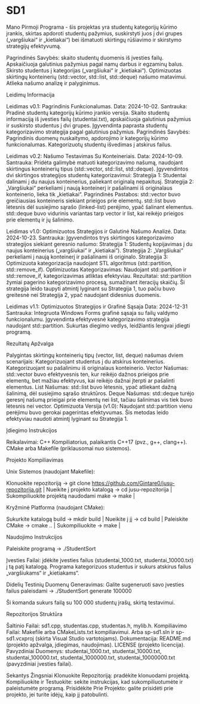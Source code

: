 # SD1
Mano Pirmoji Programa - šis projektas yra studentų kategorijų kūrimo įrankis, skirtas apdoroti studentų pažymius, suskirstyti juos į dvi grupes („vargšiukai“ ir „kietiakai“) bei išmatuoti skirtingų rūšiavimo ir skirstymo strategijų efektyvumą.

Pagrindinės Savybės: skaito studentų duomenis iš įvesties failų. Apskaičiuoja galutinius pažymius pagal namų darbus ir egzaminų balus. Skirsto studentus į kategorijas („vargšiukai“ ir „kietiakai“). Optimizuotas skirtingų konteinerių (std::vector, std::list, std::deque) našumo matavimui. Atlieka našumo analizę ir palyginimus.

Leidimų Informacija

Leidimas v0.1: Pagrindinis Funkcionalumas.
Data: 2024-10-02.
Santrauka:
Pradinė studentų kategorijų kūrimo įrankio versija.
Skaito studentų informaciją iš įvesties failų (studentai.txt), apskaičiuoja galutinius pažymius ir suskirsto studentus į dvi grupes.
Įgyvendinta paprasta studentų kategorizavimo strategija pagal galutinius pažymius.
Pagrindinės Savybės:
Pagrindinis duomenų nuskaitymo, apdorojimo ir kategorijų kūrimo funkcionalumas.
Kategorizuotų studentų išvedimas į atskirus failus.

Leidimas v0.2: Našumo Testavimas Su Konteineriais.
Data: 2024-10-09.
Santrauka:
Pridėta galimybė matuoti kategorizavimo našumą, naudojant skirtingus konteinerių tipus (std::vector, std::list, std::deque).
Įgyvendintos dvi skirtingos strategijos studentų kategorizavimui:
Strategija 1: Studentai dalinami į du naujus konteinerius, paliekant originalą nepakitusį.
Strategija 2: „Vargšiukai“ perkeliami į naują konteinerį ir pašalinami iš originalaus konteinerio, lieka tik „kietiakai“.
Pagrindinės Pastabos:
std::vector buvo greičiausias konteineris siekiant prieigos prie elementų.
std::list buvo lėtesnis dėl susiejimo sąrašo (linked-list) perėjimo, ypač šalinant elementus.
std::deque buvo vidurinis variantas tarp vector ir list, kai reikėjo prieigos prie elementų ir jų šalinimo.

Leidimas v1.0: Optimizuotos Strategijos ir Galutinė Našumo Analizė.
Data: 2024-10-23.
Santrauka:
Įgyvendintos trys skirtingos kategorizavimo strategijos siekiant geresnio našumo:
Strategija 1: Studentų kopijavimas į du naujus konteinerius („vargšiukai“ ir „kietiakai“).
Strategija 2: „Vargšiukai“ perkeliami į naują konteinerį ir pašalinami iš originalo.
Strategija 3: Optimizuota kategorizacija naudojant STL algoritmus (std::partition, std::remove_if).
Optimizuotas Kategorizavimas:
Naudojant std::partition ir std::remove_if, kategorizavimas atliktas efektyviau.
Rezultatai:
std::partition žymiai pagerino kategorizavimo procesą, sumažinant iteracijų skaičių.
Ši strategija leido taupyti atmintį lyginant su Strategija 1, tuo pačiu buvo greitesnė nei Strategija 2, ypač naudojant didesnius duomenis.

Leidimas v1.1: Optimizuotos Strategijos ir Grafinė Sąsaja
Data: 2024-12-31
Santrauka:
Integruota Windows Forms grafinė sąsaja su failų valdymo funkcionalumu.
Įgyvendinta efektyvesnė kategorizavimo strategija naudojant std::partition.
Sukurtas diegimo vedlys, leidžiantis lengvai įdiegti programą.

Rezultatų Apžvalga

Palygintas skirtingų konteinerių tipų (vector, list, deque) našumas dviem scenarijais:
Kategorizuojant studentus į du atskirus konteinerius.
Kategorizuojant su pašalinimu iš originalaus konteinerio.
Vector Našumas:
std::vector buvo efektyvesnis ten, kur reikėjo dažnos prieigos prie elementų, bet mažiau efektyvus, kai reikėjo dažnai įterpti ar pašalinti elementus.
List Našumas:
std::list buvo lėtesnis, ypač atliekant dažną šalinimą, dėl susiejimo sąrašo struktūros.
Deque Našumas:
std::deque turėjo geresnį našumą prieigai prie elementų nei list, tačiau šalinimas vis tiek buvo lėtesnis nei vector.
Optimizuota Versija (v1.0):
Naudojant std::partition vienu perėjimu buvo gerokai pagerintas efektyvumas.
Šis metodas leido efektyviau naudoti atmintį lyginant su Strategija 1.

Įdiegimo Instrukcijos

Reikalavimai: C++ Kompiliatorius, palaikantis C++17 (pvz., g++, clang++). CMake arba Makefile (priklausomai nuo sistemos).

Projekto Kompiliavimas

Unix Sistemos (naudojant Makefile):

Klonuokite repozitoriją -> git clone https://github.com/Gintare0/jusu-repozitorija.git | Nueikite į projekto katalogą -> cd jusu-repozitorija | Sukompiliuokite projektą naudodami make -> make |

Kryžminė Platforma (naudojant CMake):

Sukurkite katalogą build -> mkdir build | Nueikite į jį -> cd build | Paleiskite CMake -> cmake .. | Sukompiliuokite -> make |

Naudojimo Instrukcijos

Paleiskite programą -> ./StudentSort

Įvesties Failai: įdėkite įvesties failus (studentai_1000.txt, studentai_10000.txt) į tą patį katalogą. Programa kategorizuos studentus ir sukurs atskirus failus „vargšiukams“ ir „kietiakams“.

Didelių Testinių Duomenų Generavimas: Galite sugeneruoti savo įvesties failus paleisdami -> ./StudentSort generate 100000

Ši komanda sukurs failą su 100 000 studentų įrašų, skirtą testavimui.

Repozitorijos Struktūra

Šaltinio Failai: sd1.cpp, studentas.cpp, studentas.h, mylib.h.
Kompiliavimo Failai: Makefile arba CMakeLists.txt kompiliavimui. Arba sp-sd1.sln ir sp-sd1.vcxproj (skirta Visual Studio vartotojams).
Dokumentacija: README.md (projekto apžvalga, įdiegimas, naudojimas). LICENSE (projekto licencija).
Pavyzdiniai Duomenys: studentai_1000.txt, studentai_10000.txt, studentai_100000.txt, studentai_1000000.txt, studentai_10000000.txt (pavyzdiniai įvesties failai).

Sekantys Žingsniai
Klonuokite Repozitoriją: pradėkite klonuodami projektą.
Kompiliuokite ir Testuokite: sekite instrukcijas, kad sukompiliuotumėte ir paleistumėte programą.
Prisidėkite Prie Projekto: galite prisidėti prie projekto, jei turite idėjų, kaip jį patobulinti.

